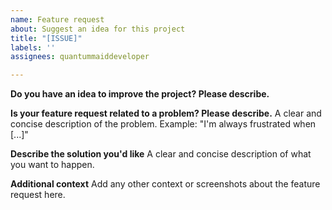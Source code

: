 ```yaml
---
name: Feature request
about: Suggest an idea for this project
title: "[ISSUE]"
labels: ''
assignees: quantummaiddeveloper

---
```


**Do you have an idea to improve the project? Please describe.**

**Is your feature request related to a problem? Please describe.**
A clear and concise description of the problem. Example: "I'm always frustrated when [...]"

**Describe the solution you'd like**
A clear and concise description of what you want to happen.

**Additional context**
Add any other context or screenshots about the feature request here.
